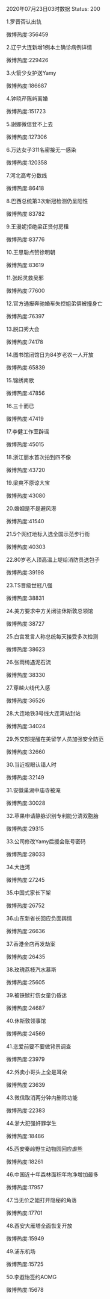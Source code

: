 2020年07月23日03时数据
Status: 200

1.罗晋否认出轨

微博热度:356459

2.辽宁大连新增1例本土确诊病例详情

微博热度:229426

3.火箭少女护送Yamy

微博热度:186687

4.钟晓芹陈屿离婚

微博热度:151723

5.谢娜微信登不上去

微博热度:127306

6.万达女子311名密接无一感染

微博热度:120358

7.河北高考分数线

微博热度:86418

8.巴西总统第3次新冠检测仍呈阳性

微博热度:83782

9.王漫妮拒绝梁正贤付房租

微博热度:83776

10.王思聪点赞徐明朝

微博热度:83619

11.张起灵救吴邪

微博热度:77600

12.官方通报奔驰婚车失控姐弟俩被撞身亡

微博热度:76397

13.脱口秀大会

微博热度:74178

14.图书馆闭馆日为84岁老农一人开放

微博热度:65839

15.锦绣南歌

微博热度:47856

16.三十而已

微博热度:47419

17.李健工作室辟谣

微博热度:45015

18.浙江丽水首次拍到四不像

微博热度:43720

19.梁爽不原谅大宝

微博热度:43080

20.婚姻是不是避风港

微博热度:41540

21.5个网红地标入选全国示范步行街

微博热度:40303

22.80岁老人顶高温上堤给消防员送包子

微博热度:39198

23.TS晋级世冠八强

微博热度:38831

24.美方要求中方关闭驻休斯敦总领馆

微博热度:38727

25.白宫发言人称总统每天接受多次检测

微博热度:38623

26.张雨绮遇泥石流

微博热度:38330

27.穿越火线代入感

微博热度:36526

28.大连地铁3号线大连湾站封站

微博热度:34024

29.外交部提醒在美留学人员加强安全防范

微博热度:32660

30.当近视眼认错人时

微博热度:32149

31.安徽巢湖中庙寺被淹

微博热度:30028

32.苹果申请静脉识别专利能分清双胞胎

微博热度:29315

33.公司修改Yamy后援会账号密码

微博热度:28033

34.大连湾

微博热度:27245

35.中国式家长下架

微博热度:26752

36.山东新省长回应负面舆情

微博热度:26636

37.香港金店再发劫案

微博热度:26435

38.玫瑰荔枝汽水慕斯

微博热度:25605

39.被铁锨打伤女童仍昏迷

微博热度:24687

40.休斯敦领事馆

微博热度:24569

41.恋爱前要不要做背景调查

微博热度:23979

42.外卖小哥头上全是耳朵

微博热度:23639

43.微信取消两分钟内删除功能

微博热度:22383

44.浙大犯强奸罪学生

微博热度:18486

45.西安秦岭野生动物园回应虐熊

微博热度:18261

46.中国近十年森林面积年均净增加最多

微博热度:17957

47.当无价之姐打开隐秘的角落

微博热度:17701

48.西安大雁塔全面恢复开放

微博热度:15949

49.浦东机场

微博热度:15725

50.李遐怡签约AOMG

微博热度:15678

